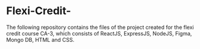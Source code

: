 # Flexi-Credit-
The following repository contains the files of the project created for the flexi credit course CA-3, which consists of ReactJS, ExpressJS, NodeJS, Figma, Mongo DB, HTML and CSS.
